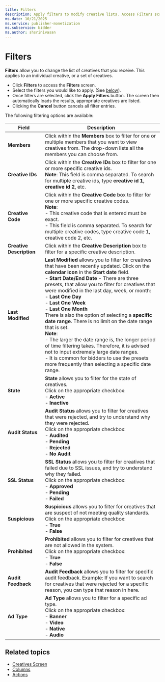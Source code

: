 ```yaml
---
title: Filters
description: Apply filters to modify creative lists. Access Filters screen, select preferences, and click Apply Filters. Cancel button undoes all entries.
ms.date: 10/21/2025
ms.service: publisher-monetization
ms.subservice: bidder
ms.author: shsrinivasan
---
```


# Filters

**Filters** allow you to change the list of creatives that you receive. This applies to an individual creative, or a set of creatives.

- Click **Filters** to access the **Filters** screen.
- Select the filters you would like to apply. (See [below](filters.md)).
- Once filters are selected, click the **Apply Filters** button. The screen then automatically loads the results, appropriate creatives are listed.
- Clicking the **Cancel** button cancels all filter entries.

The following filtering options are available:  
  
| Field | Description |
|--|--|
| **Members** | Click within the **Members** box to filter for one or multiple members that you want to view creatives from. The drop-down lists all the members you can choose from. |
| **Creative IDs** | Click within the **Creative IDs** box to filter for one or more specific creative ids.<br>**Note**: This field is comma separated. To search for multiple creative ids, type **creative id 1**, **creative id 2**, etc. |
| **Creative Code** | Click within the **Creative Code** box to filter for one or more specific creative codes.<br>**Note**:<br> - This creative code that is entered must be exact.<br> - This field is comma separated. To search for multiple creative codes, type creative code 1, creative code 2, etc. |
| **Creative Description** | Click within the **Creative Description** box to filter for a specific creative description. |
| **Last Modified** | **Last Modified** allows you to filter for creatives that have been recently updated. Click on the **calendar icon** in the **Start date** field.<br> - **Start Date/End Date** - There are three presets, that allow you to filter for creatives that were modified in the last day, week, or month: <br> - **Last One Day**<br> - **Last One Week**<br> - **Last One Month**<br>There is also the option of selecting a **specific date range**. There is no limit on the date range that is set.<br>**Note**:<br> - The larger the date range is, the longer period of time filtering takes. Therefore, it is advised not to input extremely large date ranges.<br> - It is common for bidders to use the presets more frequently than selecting a specific date range. |
| **State** | **State** allows you to filter for the state of creatives.<br>Click on the appropriate checkbox:<br>**- Active**<br> - **Inactive** |
| **Audit Status** | **Audit Status** allows you to filter for creatives that were rejected, and try to understand why they were rejected.<br>Click on the appropriate checkbox:<br> - **Audited**<br> - **Pending**<br> - **Rejected**<br> - **No Audit** |
| **SSL Status** | **SSL Status** allows you to filter for creatives that failed due to SSL issues, and try to understand why they failed.<br>Click on the appropriate checkbox:<br> - **Approved**<br> - **Pending**<br> - **Failed** |
| **Suspicious** | **Suspicious** allows you to filter for creatives that are suspect of not meeting quality standards.<br>Click on the appropriate checkbox:<br> - **True**<br> - **False** |
| **Prohibited** | **Prohibited** allows you to filter for creatives that are not allowed in the system.<br>Click on the appropriate checkbox:<br> - **True**<br> - **False** |
| **Audit Feedback** | **Audit Feedback** allows you to filter for specific audit feedback. Example: If you want to search for creatives that were rejected for a specific reason, you can type that reason in here. |
| **Ad Type** | **Ad Type** allows you to filter for a specific ad type.<br>Click on the appropriate checkbox:<br>- **Banner**<br> - **Video**<br> - **Native**<br> - **Audio** |

## Related topics

- [Creatives Screen](creatives-screen.md)
- [Columns](columns.md)
- [Actions](actions.md)
